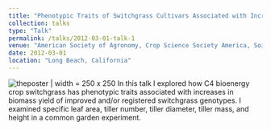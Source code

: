 ```yaml
---
title: "Phenotypic Traits of Switchgrass Cultivars Associated with Increases in Biomass Yield"
collection: talks
type: "Talk"
permalink: /talks/2012-03-01-talk-1
venue: "American Society of Agronomy, Crop Science Society America, Soil Science Society America"
date: 2012-03-01
location: "Long Beach, California"
---
```

![theposter](/images/asa2013.jpg) | width  = 250 x 250 
In this talk I explored how C4 bioenergy crop switchgrass has phenotypic traits associated with increases in biomass yield of improved and/or registered switchgrass genotypes.
I examined specific leaf area, tiller number, tiller diameter, tiller mass, and height in a common garden experiment. 

